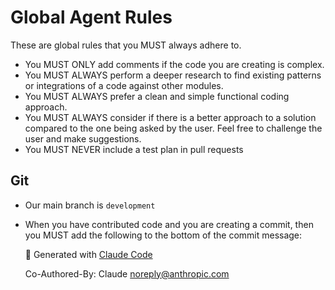 # Global Agent Rules

These are global rules that you MUST always adhere to.

- You MUST ONLY add comments if the code you are creating is complex.
- You MUST ALWAYS perform a deeper research to find existing patterns or integrations of a code against other modules.
- You MUST ALWAYS prefer a clean and simple functional coding approach.
- You MUST ALWAYS consider if there is a better approach to a solution compared to the one being asked by the user. Feel free to challenge the user and make suggestions.
- You MUST NEVER include a test plan in pull requests

## Git

- Our main branch is `development`
- When you have contributed code and you are creating a commit, then you MUST add the following to the bottom of the commit message:

  🤖 Generated with [Claude Code](https://claude.ai/code)

  Co-Authored-By: Claude <noreply@anthropic.com>
